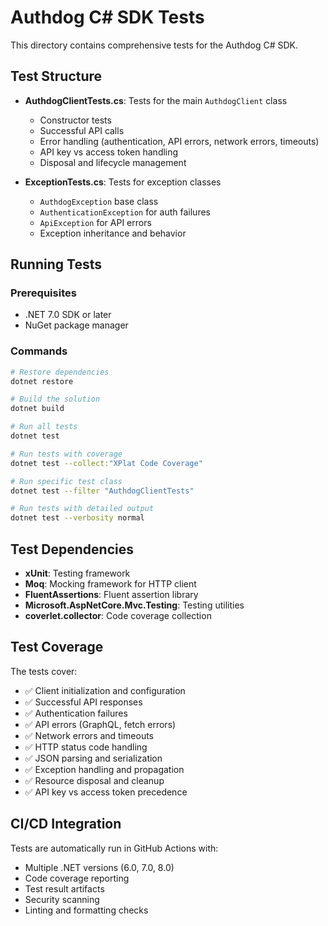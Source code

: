 # Authdog C# SDK Tests

This directory contains comprehensive tests for the Authdog C# SDK.

## Test Structure

- **AuthdogClientTests.cs**: Tests for the main `AuthdogClient` class
  - Constructor tests
  - Successful API calls
  - Error handling (authentication, API errors, network errors, timeouts)
  - API key vs access token handling
  - Disposal and lifecycle management

- **ExceptionTests.cs**: Tests for exception classes
  - `AuthdogException` base class
  - `AuthenticationException` for auth failures
  - `ApiException` for API errors
  - Exception inheritance and behavior

## Running Tests

### Prerequisites
- .NET 7.0 SDK or later
- NuGet package manager

### Commands

```bash
# Restore dependencies
dotnet restore

# Build the solution
dotnet build

# Run all tests
dotnet test

# Run tests with coverage
dotnet test --collect:"XPlat Code Coverage"

# Run specific test class
dotnet test --filter "AuthdogClientTests"

# Run tests with detailed output
dotnet test --verbosity normal
```

## Test Dependencies

- **xUnit**: Testing framework
- **Moq**: Mocking framework for HTTP client
- **FluentAssertions**: Fluent assertion library
- **Microsoft.AspNetCore.Mvc.Testing**: Testing utilities
- **coverlet.collector**: Code coverage collection

## Test Coverage

The tests cover:
- ✅ Client initialization and configuration
- ✅ Successful API responses
- ✅ Authentication failures
- ✅ API errors (GraphQL, fetch errors)
- ✅ Network errors and timeouts
- ✅ HTTP status code handling
- ✅ JSON parsing and serialization
- ✅ Exception handling and propagation
- ✅ Resource disposal and cleanup
- ✅ API key vs access token precedence

## CI/CD Integration

Tests are automatically run in GitHub Actions with:
- Multiple .NET versions (6.0, 7.0, 8.0)
- Code coverage reporting
- Test result artifacts
- Security scanning
- Linting and formatting checks
